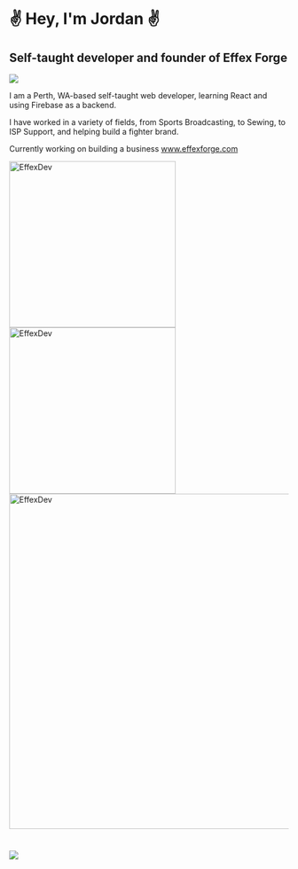 <h1>✌️ Hey, I'm Jordan ✌️</h1>
<h2>Self-taught developer and founder of Effex Forge</h2>

<p>
    <img src="https://skillicons.dev/icons?i=js,ts,react,tailwind,firebase,rust" />
</p>

<p>I am a Perth, WA-based self-taught web developer, learning React and using Firebase as a backend.</p>
<p>I have worked in a variety of fields, from Sports Broadcasting, to Sewing, to ISP Support, and helping build a fighter brand.</p>
<p>Currently working on building a business <a href="https://www.effexforge.com">www.effexforge.com</a></p>

<p>
    <img src="http://github-profile-summary-cards.vercel.app/api/cards/repos-per-language?username=EffexDev&theme=github" alt="EffexDev" width="300" />
    <img src="http://github-profile-summary-cards.vercel.app/api/cards/stats?username=EffexDev&theme=github" alt="EffexDev" width="300" />
    <img src="http://github-profile-summary-cards.vercel.app/api/cards/profile-details?username=EffexDev&theme=github" alt="EffexDev" width="605" />
</p>

<h1></h1>

<p>
  <a href="https://www.instagram.com/effexforge?igsh=ejV3eXdsc2M5c3lz&utm_source=qr">
      <img src="https://skillicons.dev/icons?i=instagram" />
  </a>
  
</p>

